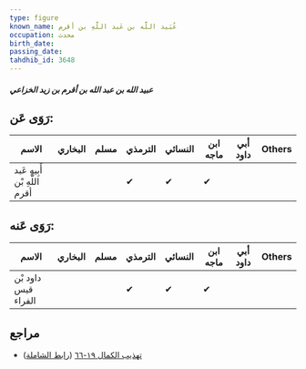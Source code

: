 ```yaml
---
type: figure
known_name: عُبَيد اللَّه بن عَبد اللَّهِ بن أقرم
occupation: محدث
birth_date:
passing_date:
tahdhib_id: 3648
---
```

##### عبيد الله بن عبد الله بن أقرم بن زيد الخزاعي

## رَوَى عَن:
| الاسم                         | البخاري | مسلم | الترمذي | النسائي | ابن ماجه | أبي داود | Others |
| ----------------------------- | ------- | ---- | ------- | ------- | -------- | -------- | ------ |
| أَبِيهِ عَبد اللَّهِ بْن أقرم |         |      | ✔       | ✔       | ✔        |          |        |
## رَوَى عَنه:
| الاسم               | البخاري | مسلم | الترمذي | النسائي | ابن ماجه | أبي داود | Others |
| ------------------- | ------- | ---- | ------- | ------- | -------- | -------- | ------ |
| داود بْن قيس الفراء |         |      | ✔       | ✔       | ✔        |          |        |
## مراجع
- [تهذيب الكمال ١٩-٦٦](obsidian://open?vault=Tahdhib-al-Kamal&file=Figures/٣٦٤٨-عبيد%20الله%20بن%20عبد%20الله%20بن%20أقرم%20بن%20زيد%20الخزاعي) ([رابط الشاملة](https://shamela.ws/book/3722/9640))